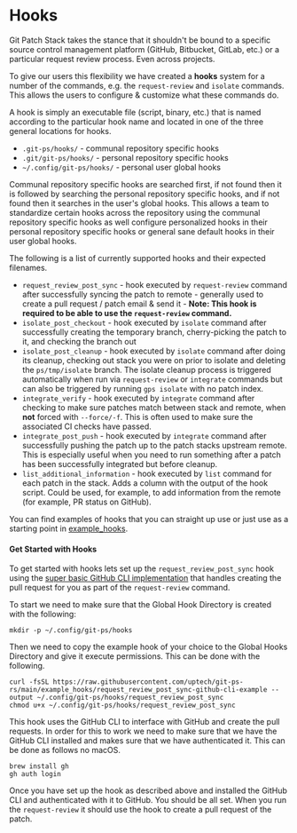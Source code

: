 # Hooks

Git Patch Stack takes the stance that it shouldn't be bound to a specific
source control management platform (GitHub, Bitbucket, GitLab, etc.) or a
particular request review process. Even across projects.

To give our users this flexibility we have created a **hooks** system for a
number of the commands, e.g. the `request-review` and `isolate` commands. This
allows the users to configure & customize what these commands do.

A hook is simply an executable file (script, binary, etc.) that is named
according to the particular hook name and located in one of the three general
locations for hooks.

- `.git-ps/hooks/` - communal repository specific hooks
- `.git/git-ps/hooks/` - personal repository specific hooks
- `~/.config/git-ps/hooks/` - personal user global hooks

Communal repository specific hooks are searched first, if not found then it
is followed by searching the personal repository specific hooks, and if not
found then it searches in the user's global hooks. This allows a team to
standardize certain hooks across the repository using the communal repository
specific hooks as well configure personalized hooks in their personal
repository specific hooks or general sane default hooks in their user global
hooks.

The following is a list of currently supported hooks and their expected
filenames.

- `request_review_post_sync` - hook executed by `request-review` command after
	successfully syncing the patch to remote - generally used to create a pull
	request / patch email & send it - **Note: This hook is required to be able
	to use the `request-review` command.**
- `isolate_post_checkout` - hook executed by `isolate` command after
	successfully creating the temporary branch, cherry-picking the patch to it,
	and checking the branch out
- `isolate_post_cleanup` - hook executed by `isolate` command after doing its
	cleanup, checking out stack you were on prior to isolate and deleting the
	`ps/tmp/isolate` branch. The isolate cleanup process is triggered
	automatically when run via `request-review` or `integrate` commands but can
	also be triggered by running `gps isolate` with no patch index.
- `integrate_verify` - hook executed by `integrate` command after checking to
	make sure patches match between stack and remote, when **not** forced with
	`--force/-f`. This is often used to make sure the associated CI checks have
	passed.
- `integrate_post_push` - hook executed by `integrate` command after
	successfully pushing the patch up to the patch stacks upstream remote.
	This is especially useful when you need to run something after a patch
	has been successfully integrated but before cleanup.
- `list_additional_information` - hook executed by `list` command for each patch in
  the stack. Adds a column with the output of the hook script. Could be used,
	for example, to add information from the remote (for example, PR status on GitHub).

You can find examples of hooks that you can straight up use or just use as a
starting point in [example_hooks](https://github.com/uptech/git-ps-rs/tree/main/example_hooks).

#### Get Started with Hooks

To get started with hooks lets set up the `request_review_post_sync` hook using
the [super basic GitHub CLI
implementation](https://github.com/uptech/git-ps-rs/tree/main/example_hooks/request_review_post_sync-github-cli-example)
that handles creating the pull request for you as part of the `request-review`
command. 

To start we need to make sure that the Global Hook Directory is created with
the following:

```
mkdir -p ~/.config/git-ps/hooks
```

Then we need to copy the example hook of your choice to the Global Hooks
Directory and give it execute permissions. This can be done with the following.

```
curl -fsSL https://raw.githubusercontent.com/uptech/git-ps-rs/main/example_hooks/request_review_post_sync-github-cli-example --output ~/.config/git-ps/hooks/request_review_post_sync
chmod u+x ~/.config/git-ps/hooks/request_review_post_sync
```

This hook uses the GitHub CLI to interface with GitHub and create the pull
requests. In order for this to work we need to make sure that we have the
GitHub CLI installed and makes sure that we have authenticated it. This can be
done as follows no macOS.

```
brew install gh
gh auth login
```

Once you have set up the hook as described above and installed the GitHub CLI
and authenticated with it to GitHub. You should be all set. When you run the
`request-review` it should use the hook to create a pull request of the patch.
